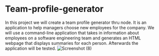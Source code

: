 # Team-profile-generator
In this project we will create a team profile generator thru node.
It is an application to help managers choose new employees for the company. We will use a command-line application that takes in information about employees on a software engineering team and generates an HTML webpage that displays summaries for each person. Afterwards the application will be tested.
![Screenshot (8)](https://user-images.githubusercontent.com/106851538/180881204-b748f258-0c47-4c6f-89a8-59c8b36e5be5.png)
